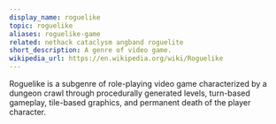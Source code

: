 ```yaml
---
display_name: roguelike
topic: roguelike
aliases: roguelike-game
related: nethack cataclysm angband roguelite
short_description: A genre of video game.
wikipedia_url: https://en.wikipedia.org/wiki/Roguelike
---
```

Roguelike is a subgenre of role-playing video game characterized by a dungeon crawl through procedurally generated levels, turn-based gameplay, tile-based graphics, and permanent death of the player character.